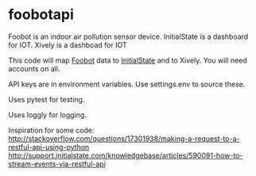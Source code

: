 # foobotapi
Foobot is an indoor air pollution sensor device.
InitialState is a dashboard for IOT.
Xively is a dashboad for IOT

This code will map [Foobot](http://foobot.io) data to [InitialState](http://initialstate.com) and to Xively.
You will need accounts on all.

API keys are in environment variables.
Use settings.env to source these.

Uses pytest for testing.

Uses loggly for logging.

Inspiration for some code:
http://stackoverflow.com/questions/17301938/making-a-request-to-a-restful-api-using-python
http://support.initialstate.com/knowledgebase/articles/590091-how-to-stream-events-via-restful-api

